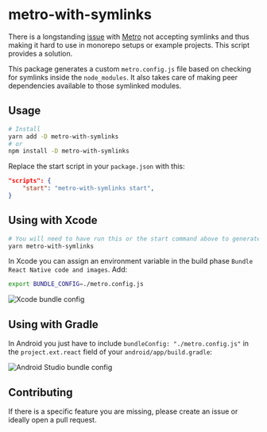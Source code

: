 # metro-with-symlinks

There is a longstanding [issue](https://github.com/facebook/metro/issues/1#issuecomment-386852670) with [Metro](https://github.com/facebook/metro) not accepting symlinks and thus making it hard to use in monorepo setups or example projects. This script provides a solution. 

This package generates a custom `metro.config.js` file based on checking for symlinks inside the `node_modules`.
It also takes care of making peer dependencies available to those symlinked modules. 

## Usage

```bash
# Install
yarn add -D metro-with-symlinks
# or
npm install -D metro-with-symlinks
```

Replace the start script in your `package.json` with this: 

```json
"scripts": {
    "start": "metro-with-symlinks start",
}
```

## Using with Xcode

```bash
# You will need to have run this or the start command above to generate metro.config.js config.
yarn metro-with-symlinks
```

In Xcode you can assign an environment variable in the build phase `Bundle React Native code and images`.
Add: 

```bash
export BUNDLE_CONFIG=./metro.config.js
```

![Xcode bundle config](https://raw.githubusercontent.com/MrLoh/metro-with-symlinks/master/assets/xcode_screenshot.png)

## Using with Gradle

In Android you just have to include `bundleConfig: "./metro.config.js"` in the `project.ext.react` field of your `android/app/build.gradle`:

![Android Studio bundle config](https://github.com/MrLoh/metro-with-symlinks/raw/master/assets/androidstudio_screenshot.png)

## Contributing

If there is a specific feature you are missing, please create an issue or ideally open a pull request. 